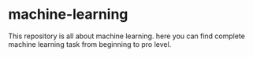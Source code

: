 # machine-learning
This repository is all about machine learning. here you can find complete machine learning task from beginning to pro level.  
